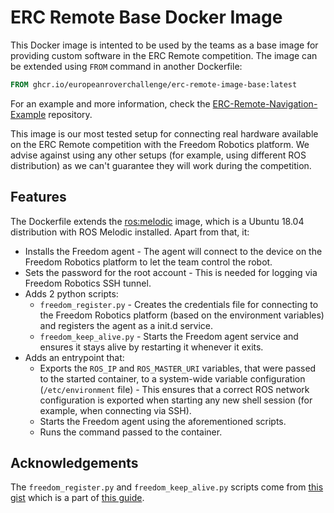 # ERC Remote Base Docker Image
This Docker image is intented to be used by the teams as a base image for providing custom software in the ERC Remote competition.
The image can be extended using `FROM` command in another Dockerfile:
```Dockerfile
FROM ghcr.io/europeanroverchallenge/erc-remote-image-base:latest
```
For an example and more information, check the [ERC-Remote-Navigation-Example](https://github.com/EuropeanRoverChallenge/ERC-Remote-Navigation-Example) repository.

This image is our most tested setup for connecting real hardware available on the ERC Remote competition with the Freedom Robotics platform. We advise against using any other setups (for example, using different ROS distribution) as we can't guarantee they will work during the competition.

## Features
The Dockerfile extends the [ros:melodic](https://hub.docker.com/_/ros) image, which is a Ubuntu 18.04 distribution with ROS Melodic installed. Apart from that, it:
 - Installs the Freedom agent - The agent will connect to the device on the Freedom Robotics platform to let the team control the robot.
 - Sets the password for the root account - This is needed for logging via Freedom Robotics SSH tunnel.
 - Adds 2 python scripts:
   - `freedom_register.py` - Creates the credentials file for connecting to the Freedom Robotics platform (based on the environment variables) and registers the agent as a init.d service.
   - `freedom_keep_alive.py` - Starts the Freedom agent service and ensures it stays alive by restarting it whenever it exits.
 - Adds an entrypoint that:
   - Exports the `ROS_IP` and `ROS_MASTER_URI` variables, that were passed to the started container, to a system-wide variable configuration (`/etc/environment` file) - This ensures that a correct ROS network configuration is exported when starting any new shell session (for example, when connecting via SSH).
   - Starts the Freedom agent using the aforementioned scripts.
   - Runs the command passed to the container.

## Acknowledgements
The `freedom_register.py` and `freedom_keep_alive.py` scripts come from [this gist](https://gist.github.com/hcl337/12113fd6099d061e6283c2ed80a62610) which is a part of [this guide](https://docs.freedomrobotics.ai/docs/deploying-with-docker). 